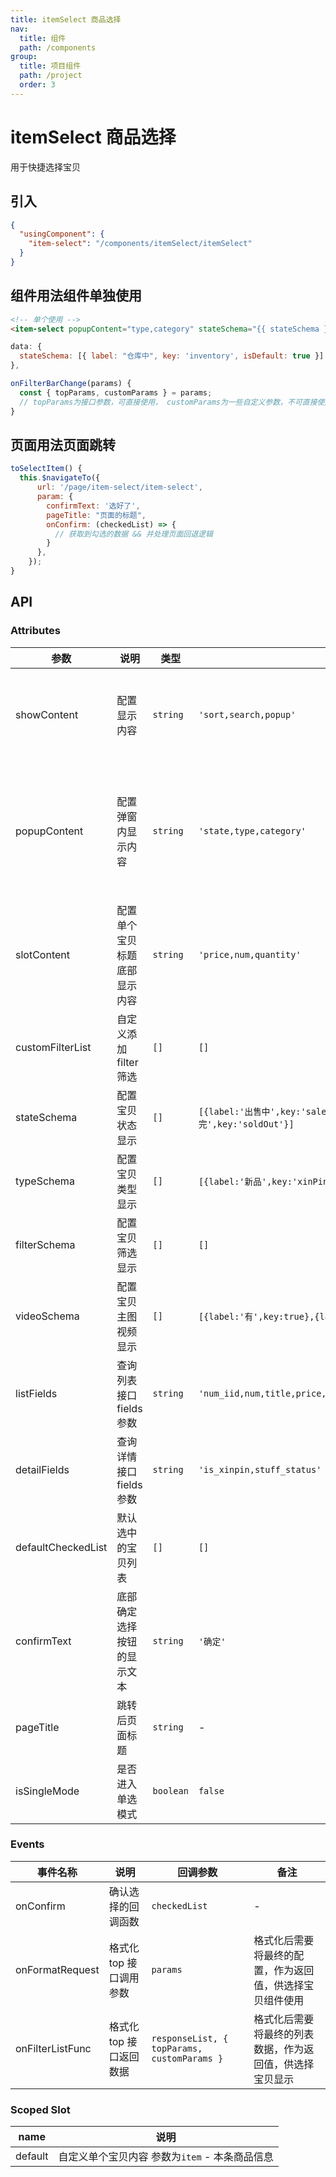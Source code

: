```yaml
---
title: itemSelect 商品选择
nav:
  title: 组件
  path: /components
group:
  title: 项目组件
  path: /project
  order: 3
---
```


# itemSelect 商品选择

用于快捷选择宝贝

## 引入

```json
{
  "usingComponent": {
    "item-select": "/components/itemSelect/itemSelect"
  }
}
```

## 组件用法<Badge>组件单独使用</Badge>

```html
<!-- 单个使用 -->
<item-select popupContent="type,category" stateSchema="{{ stateSchema }}" />
```

```js
data: {
  stateSchema: [{ label: "仓库中", key: 'inventory', isDefault: true }]
},

onFilterBarChange(params) {
  const { topParams, customParams } = params;
  // topParams为接口参数，可直接使用， customParams为一些自定义参数，不可直接使用在top接口参数上
}

```

## 页面用法<Badge>页面跳转</Badge>

```js
toSelectItem() {
  this.$navigateTo({
      url: '/page/item-select/item-select',
      param: {
        confirmText: '选好了',
        pageTitle: "页面的标题",
        onConfirm: (checkedList) => {
          // 获取到勾选的数据 && 并处理页面回退逻辑
        }
      },
    });
}
```

## API

### Attributes

| 参数               | 说明                         | 类型      | 默认值                                                                                                       | 备注                                                                                              |
| ------------------ | ---------------------------- | --------- | ------------------------------------------------------------------------------------------------------------ | ------------------------------------------------------------------------------------------------- |
| showContent        | 配置显示内容                 | `string`  | `'sort,search,popup'`                                                                                        | `sort`为默认的排序, `search`为搜索栏， `popup`为高级筛选弹窗                                      |
| popupContent       | 配置弹窗内显示内容           | `string`  | `'state,type,category'`                                                                                      | `state`为宝贝状态, `type`为宝贝类型, `video`为主图视频 ，`filter`为宝贝筛选, `category`为类目选择 |
| slotContent        | 配置单个宝贝标题底部显示内容 | `string`  | `'price,num,quantity'`                                                                                       | `price`为宝贝价格, `num`为宝贝库存, `quantity`为宝贝销量                                          |
| customFilterList   | 自定义添加 filter 筛选       | `[]`      | `[]`                                                                                                         | 正在实现，暂不要使用                                                                              |
| stateSchema        | 配置宝贝状态显示             | `[]`      | `[{label:'出售中',key:'sale',isDefault:true},{label:'仓库中',key:'inventory'},{label:'售完',key:'soldOut'}]` | -                                                                                                 |
| typeSchema         | 配置宝贝类型显示             | `[]`      | `[{label:'新品',key:'xinPin'},{label:'拍卖',key:'paiMai'},{label:'闲鱼',key:'xianYu'}]`                      | -                                                                                                 |
| filterSchema       | 配置宝贝筛选显示             | `[]`      | `[]`                                                                                                         | `{ label: xxx, key: xxx, isDefault: true }`                                                       |
| videoSchema        | 配置宝贝主图视频显示         | `[]`      | `[{label:'有',key:true},{label:'无',key:false}]`                                                             | `{ label: '有', key: true, isDefault: true }`                                                     |
| listFields         | 查询列表接口 fields 参数     | `string`  | `'num_iid,num,title,price,pic_url,list_time,delist_time,sold_quantity,type,postage_id'`                      | -                                                                                                 |
| detailFields       | 查询详情接口 fields 参数     | `string`  | `'is_xinpin,stuff_status'`                                                                                   | -                                                                                                 |
| defaultCheckedList | 默认选中的宝贝列表           | `[]`      | `[]`                                                                                                         | `用于识别是否勾选的num_iid字段必须存在`                                                           |
| confirmText        | 底部确定选择按钮的显示文本   | `string`  | `'确定'`                                                                                                     | -                                                                                                 |
| pageTitle          | 跳转后页面标题               | `string`  | -                                                                                                            | 此参数仅适用于页面用法                                                                            |
| isSingleMode       | 是否进入单选模式             | `boolean` | `false`                                                                                                      | -                                                                                                 |

### Events

| 事件名称         | 说明                    | 回调参数                                    | 备注                                                     |
| ---------------- | ----------------------- | ------------------------------------------- | -------------------------------------------------------- |
| onConfirm        | 确认选择的回调函数      | `checkedList`                               | -                                                        |
| onFormatRequest  | 格式化 top 接口调用参数 | `params`                                    | 格式化后需要将最终的配置，作为返回值，供选择宝贝组件使用 |
| onFilterListFunc | 格式化 top 接口返回数据 | `responseList, { topParams, customParams }` | 格式化后需要将最终的列表数据，作为返回值，供选择宝贝显示 |

### Scoped Slot

| name    | 说明                                           |
| ------- | ---------------------------------------------- |
| default | 自定义单个宝贝内容 参数为`item` - 本条商品信息 |
